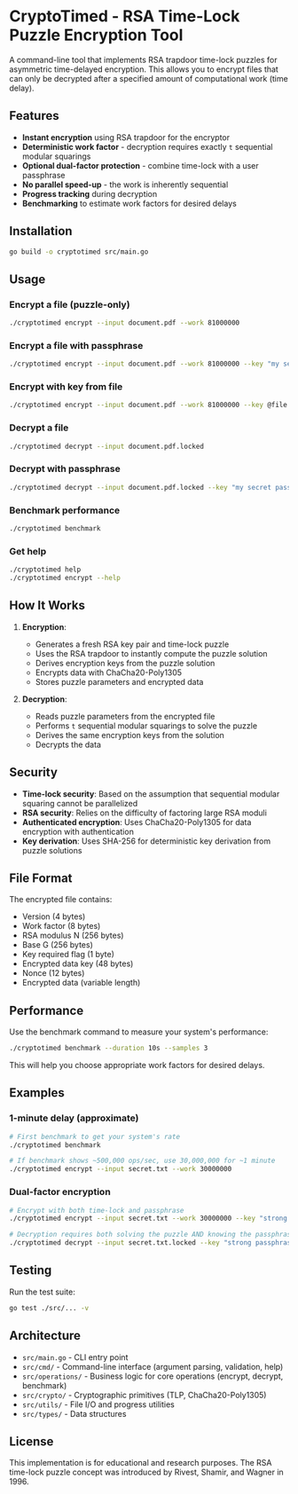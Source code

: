 # CryptoTimed - RSA Time-Lock Puzzle Encryption Tool

A command-line tool that implements RSA trapdoor time-lock puzzles for asymmetric time-delayed encryption. This allows you to encrypt files that can only be decrypted after a specified amount of computational work (time delay).

## Features

- **Instant encryption** using RSA trapdoor for the encryptor
- **Deterministic work factor** - decryption requires exactly `t` sequential modular squarings
- **Optional dual-factor protection** - combine time-lock with a user passphrase
- **No parallel speed-up** - the work is inherently sequential
- **Progress tracking** during decryption
- **Benchmarking** to estimate work factors for desired delays

## Installation

```bash
go build -o cryptotimed src/main.go
```

## Usage

### Encrypt a file (puzzle-only)
```bash
./cryptotimed encrypt --input document.pdf --work 81000000
```

### Encrypt a file with passphrase
```bash
./cryptotimed encrypt --input document.pdf --work 81000000 --key "my secret passphrase"
```

### Encrypt with key from file
```bash
./cryptotimed encrypt --input document.pdf --work 81000000 --key @file:keyfile.txt
```

### Decrypt a file
```bash
./cryptotimed decrypt --input document.pdf.locked
```

### Decrypt with passphrase
```bash
./cryptotimed decrypt --input document.pdf.locked --key "my secret passphrase"
```

### Benchmark performance
```bash
./cryptotimed benchmark
```

### Get help
```bash
./cryptotimed help
./cryptotimed encrypt --help
```

## How It Works

1. **Encryption**: 
   - Generates a fresh RSA key pair and time-lock puzzle
   - Uses the RSA trapdoor to instantly compute the puzzle solution
   - Derives encryption keys from the puzzle solution
   - Encrypts data with ChaCha20-Poly1305
   - Stores puzzle parameters and encrypted data

2. **Decryption**:
   - Reads puzzle parameters from the encrypted file
   - Performs `t` sequential modular squarings to solve the puzzle
   - Derives the same encryption keys from the solution
   - Decrypts the data

## Security

- **Time-lock security**: Based on the assumption that sequential modular squaring cannot be parallelized
- **RSA security**: Relies on the difficulty of factoring large RSA moduli
- **Authenticated encryption**: Uses ChaCha20-Poly1305 for data encryption with authentication
- **Key derivation**: Uses SHA-256 for deterministic key derivation from puzzle solutions

## File Format

The encrypted file contains:
- Version (4 bytes)
- Work factor (8 bytes) 
- RSA modulus N (256 bytes)
- Base G (256 bytes)
- Key required flag (1 byte)
- Encrypted data key (48 bytes)
- Nonce (12 bytes)
- Encrypted data (variable length)

## Performance

Use the benchmark command to measure your system's performance:

```bash
./cryptotimed benchmark --duration 10s --samples 3
```

This will help you choose appropriate work factors for desired delays.

## Examples

### 1-minute delay (approximate)
```bash
# First benchmark to get your system's rate
./cryptotimed benchmark

# If benchmark shows ~500,000 ops/sec, use 30,000,000 for ~1 minute
./cryptotimed encrypt --input secret.txt --work 30000000
```

### Dual-factor encryption
```bash
# Encrypt with both time-lock and passphrase
./cryptotimed encrypt --input secret.txt --work 30000000 --key "strong passphrase"

# Decryption requires both solving the puzzle AND knowing the passphrase
./cryptotimed decrypt --input secret.txt.locked --key "strong passphrase"
```

## Testing

Run the test suite:

```bash
go test ./src/... -v
```

## Architecture

- `src/main.go` - CLI entry point
- `src/cmd/` - Command-line interface (argument parsing, validation, help)
- `src/operations/` - Business logic for core operations (encrypt, decrypt, benchmark)
- `src/crypto/` - Cryptographic primitives (TLP, ChaCha20-Poly1305)
- `src/utils/` - File I/O and progress utilities
- `src/types/` - Data structures

## License

This implementation is for educational and research purposes. The RSA time-lock puzzle concept was introduced by Rivest, Shamir, and Wagner in 1996.